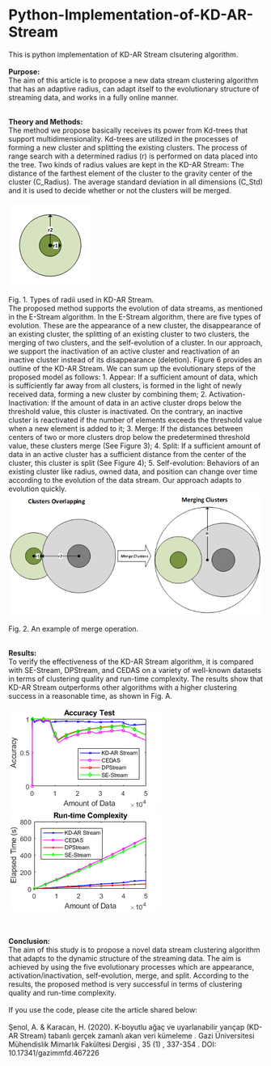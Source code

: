 # Python-Implementation-of-KD-AR-Stream

This is python implementation of KD-AR Stream clsutering algorithm.
<br><br>
<b>Purpose:</b><br> The aim of this article is to propose a new data stream clustering algorithm that has an adaptive
radius, can adapt itself to the evolutionary structure of streaming data, and works in a fully online manner.<br><br>

<b>Theory and Methods:</b><br>
The method we propose basically receives its power from Kd-trees that support multidimensionality. Kd-trees are utilized 
in the processes of forming a new cluster and splitting the existing clusters. The process of range search with a determined 
radius (r) is performed on data placed into the tree. Two kinds of radius values are kept in the KD-AR Stream: 
The distance of the farthest element of the cluster to the gravity center of the cluster (C_Radius).
The average standard deviation in all dimensions (C_Std) and it is used to decide whether or not the clusters will be merged. 
<br><br>
![Radii](img/Radii.png) <br><br>
Fig. 1. Types of radii used in KD-AR Stream.<br>
The proposed method supports the evolution of data streams, as mentioned in the E-Stream algorithm. In the E-Stream algorithm, 
there are five types of evolution. These are the appearance of a new cluster, the disappearance of an existing cluster, the 
splitting of an existing cluster to two clusters, the merging of two clusters, and the self-evolution of a cluster. In our 
approach, we support the inactivation of an active cluster and reactivation of an inactive cluster instead of its disappearance 
(deletion). Figure 6 provides an outline of the KD-AR Stream. We can sum up the evolutionary steps of the proposed model as follows:
	1. Appear: If a sufficient amount of data, which is sufficiently far away from all clusters, is formed in the light 
 of newly received data, forming a new cluster by combining them;
	2. Activation-Inactivation: If the amount of data in an active cluster drops below the threshold value, this cluster 
 is inactivated. On the contrary, an inactive cluster is reactivated if the number of elements exceeds the threshold value 
 when a new element is added to it;
	3. Merge: If the distances between centers of two or more clusters drop below the predetermined threshold value, these 
 clusters merge (See Figure 3); 
	4. Split: If a sufficient amount of data in an active cluster has a sufficient distance from the center of the cluster, 
 this cluster is split (See Figure 4);
	5. Self-evolution: Behaviors of an existing cluster like radius, owned data, and position can change over time according 
 to the evolution of the data stream. Our approach adapts to evolution quickly.<br>
![Merge](img/Merge.png) <br><br>
Fig. 2. An example of merge operation.<br><br>

<b>Results:</b><br>
To verify the effectiveness of the KD-AR Stream algorithm, it is compared with SE-Stream, DPStream, and
CEDAS on a variety of well-known datasets in terms of clustering quality and run-time complexity. The results
show that KD-AR Stream outperforms other algorithms with a higher clustering success in a reasonable time,
as shown in Fig. A.<br>

![Accuracy](img/FigureA1.png) 
![Run-time](img/FigureA2.png) 

<br><br>
<b>Conclusion:</b><br>
The aim of this study is to propose a novel data stream clustering algorithm that adapts to the dynamic structure
of the streaming data. The aim is achieved by using the five evolutionary processes which are appearance,
activation/inactivation, self-evolution, merge, and split. According to the results, the proposed method is very
successful in terms of clustering quality and run-time complexity. 
<br><br>
If you use the code, please cite the article shared below:<br><br>
Şenol, A. & Karacan, H. (2020). K-boyutlu ağaç ve uyarlanabilir yarıçap (KD-AR Stream) tabanlı gerçek zamanlı akan veri kümeleme . Gazi Üniversitesi Mühendislik Mimarlık Fakültesi Dergisi , 35 (1) , 337-354 . DOI: 10.17341/gazimmfd.467226
